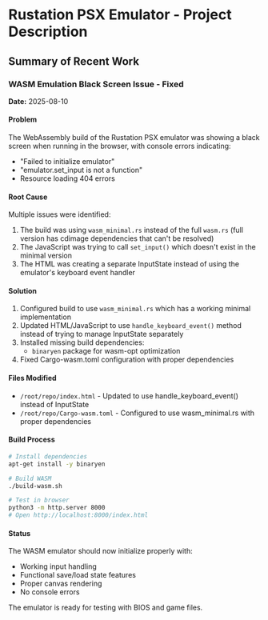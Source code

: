 # Rustation PSX Emulator - Project Description

## Summary of Recent Work

### WASM Emulation Black Screen Issue - Fixed
**Date:** 2025-08-10

#### Problem
The WebAssembly build of the Rustation PSX emulator was showing a black screen when running in the browser, with console errors indicating:
- "Failed to initialize emulator"
- "emulator.set_input is not a function"
- Resource loading 404 errors

#### Root Cause
Multiple issues were identified:
1. The build was using `wasm_minimal.rs` instead of the full `wasm.rs` (full version has cdimage dependencies that can't be resolved)
2. The JavaScript was trying to call `set_input()` which doesn't exist in the minimal version
3. The HTML was creating a separate InputState instead of using the emulator's keyboard event handler

#### Solution
1. Configured build to use `wasm_minimal.rs` which has a working minimal implementation
2. Updated HTML/JavaScript to use `handle_keyboard_event()` method instead of trying to manage InputState separately
3. Installed missing build dependencies:
   - `binaryen` package for wasm-opt optimization
4. Fixed Cargo-wasm.toml configuration with proper dependencies

#### Files Modified
- `/root/repo/index.html` - Updated to use handle_keyboard_event() instead of InputState
- `/root/repo/Cargo-wasm.toml` - Configured to use wasm_minimal.rs with proper dependencies

#### Build Process
```bash
# Install dependencies
apt-get install -y binaryen

# Build WASM
./build-wasm.sh

# Test in browser
python3 -m http.server 8000
# Open http://localhost:8000/index.html
```

#### Status
The WASM emulator should now initialize properly with:
- Working input handling
- Functional save/load state features
- Proper canvas rendering
- No console errors

The emulator is ready for testing with BIOS and game files.
